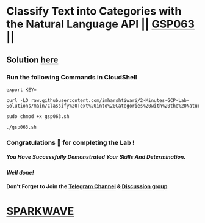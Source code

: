 # Classify Text into Categories with the Natural Language API || [GSP063](https://www.cloudskillsboost.google/focuses/1749?parent=catalog) ||

## Solution [here](https://youtu.be/u3uNcaXtZ8g)

### Run the following Commands in CloudShell

```
export KEY=
```
```
curl -LO raw.githubusercontent.com/imharshtiwari/2-Minutes-GCP-Lab-Solutions/main/Classify%20Text%20into%20Categories%20with%20the%20Natural%20Language%20API/gsp063.sh

sudo chmod +x gsp063.sh

./gsp063.sh
```

### Congratulations 🎉 for completing the Lab !

##### *You Have Successfully Demonstrated Your Skills And Determination.*

#### *Well done!*

#### Don't Forget to Join the [Telegram Channel](https://t.me/sparkwave.01) & [Discussion group](https://t.me/sparkwave.01chats)

# [SPARKWAVE](https://www.youtube.com/@sparkwave.01)
